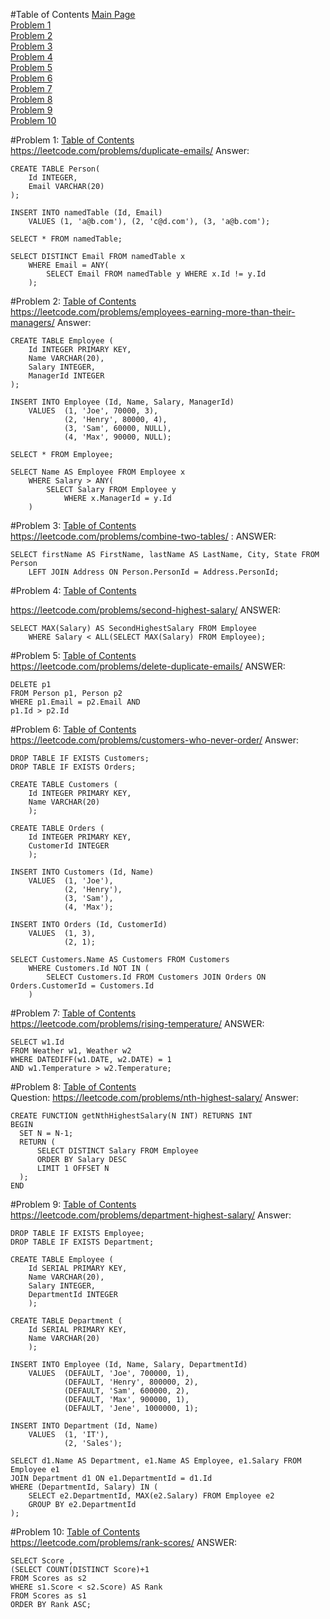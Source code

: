 #Table of Contents
[Main Page](https://github.com/lumodon/pastoral-rhea/blob/master/README.md)<br>
[Problem 1](#problem-1)<br>
[Problem 2](#problem-2)<br>
[Problem 3](#problem-3)<br>
[Problem 4](#problem-4)<br>
[Problem 5](#problem-5)<br>
[Problem 6](#problem-6)<br>
[Problem 7](#problem-7)<br>
[Problem 8](#problem-8)<br>
[Problem 9](#problem-9)<br>
[Problem 10](#problem-10)<br>

#Problem 1: 
[Table of Contents](#table-of-contents)<br>
https://leetcode.com/problems/duplicate-emails/
Answer:
```
CREATE TABLE Person(
	Id INTEGER,
	Email VARCHAR(20)
);

INSERT INTO namedTable (Id, Email) 
	VALUES (1, 'a@b.com'), (2, 'c@d.com'), (3, 'a@b.com');
	
SELECT * FROM namedTable;

SELECT DISTINCT Email FROM namedTable x 
	WHERE Email = ANY(
		SELECT Email FROM namedTable y WHERE x.Id != y.Id
	);
```

#Problem 2: 
[Table of Contents](#table-of-contents)<br>
https://leetcode.com/problems/employees-earning-more-than-their-managers/
Answer:
```
CREATE TABLE Employee (
	Id INTEGER PRIMARY KEY,
	Name VARCHAR(20),
	Salary INTEGER,
	ManagerId INTEGER
);

INSERT INTO Employee (Id, Name, Salary, ManagerId) 
	VALUES 	(1, 'Joe', 70000, 3), 
			(2, 'Henry', 80000, 4), 
			(3, 'Sam', 60000, NULL), 
			(4, 'Max', 90000, NULL);
	
SELECT * FROM Employee;

SELECT Name AS Employee FROM Employee x 
	WHERE Salary > ANY(
		SELECT Salary FROM Employee y 
			WHERE x.ManagerId = y.Id
	)
```

#Problem 3:
[Table of Contents](#table-of-contents)<br>
https://leetcode.com/problems/combine-two-tables/ :
ANSWER:
```
SELECT firstName AS FirstName, lastName AS LastName, City, State FROM Person 
    LEFT JOIN Address ON Person.PersonId = Address.PersonId; 
```

#Problem 4:
[Table of Contents](#table-of-contents)

https://leetcode.com/problems/second-highest-salary/
ANSWER:
```
SELECT MAX(Salary) AS SecondHighestSalary FROM Employee 
	WHERE Salary < ALL(SELECT MAX(Salary) FROM Employee);
```

#Problem 5:
[Table of Contents](#table-of-contents)<br>
https://leetcode.com/problems/delete-duplicate-emails/
ANSWER:
```
DELETE p1
FROM Person p1, Person p2
WHERE p1.Email = p2.Email AND
p1.Id > p2.Id
```

#Problem 6: 
[Table of Contents](#table-of-contents)<br>
https://leetcode.com/problems/customers-who-never-order/
Answer:
```
DROP TABLE IF EXISTS Customers;
DROP TABLE IF EXISTS Orders;

CREATE TABLE Customers (
	Id INTEGER PRIMARY KEY,
	Name VARCHAR(20)
	);
	
CREATE TABLE Orders (
	Id INTEGER PRIMARY KEY,
	CustomerId INTEGER
	);

INSERT INTO Customers (Id, Name) 
	VALUES 	(1, 'Joe'),
			(2, 'Henry'),
			(3, 'Sam'),
			(4, 'Max');
			
INSERT INTO Orders (Id, CustomerId) 
	VALUES 	(1, 3),
			(2, 1);
			
SELECT Customers.Name AS Customers FROM Customers 
	WHERE Customers.Id NOT IN (
		SELECT Customers.Id FROM Customers JOIN Orders ON Orders.CustomerId = Customers.Id
	)

```

#Problem 7:
[Table of Contents](#table-of-contents)<br>
https://leetcode.com/problems/rising-temperature/
ANSWER:
```
SELECT w1.Id 
FROM Weather w1, Weather w2 
WHERE DATEDIFF(w1.DATE, w2.DATE) = 1 
AND w1.Temperature > w2.Temperature;
```

#Problem 8:
[Table of Contents](#table-of-contents)<br>
Question: https://leetcode.com/problems/nth-highest-salary/
Answer:
```
CREATE FUNCTION getNthHighestSalary(N INT) RETURNS INT
BEGIN
  SET N = N-1;
  RETURN (
      SELECT DISTINCT Salary FROM Employee
      ORDER BY Salary DESC
      LIMIT 1 OFFSET N
  );
END
```


#Problem 9: 
[Table of Contents](#table-of-contents)<br>
https://leetcode.com/problems/department-highest-salary/
Answer: 
```
DROP TABLE IF EXISTS Employee;
DROP TABLE IF EXISTS Department;

CREATE TABLE Employee (
	Id SERIAL PRIMARY KEY,
	Name VARCHAR(20),
	Salary INTEGER,
	DepartmentId INTEGER
	);
	
CREATE TABLE Department (
	Id SERIAL PRIMARY KEY,
	Name VARCHAR(20)
	);

INSERT INTO Employee (Id, Name, Salary, DepartmentId) 
	VALUES 	(DEFAULT, 'Joe', 700000, 1),
			(DEFAULT, 'Henry', 800000, 2),
			(DEFAULT, 'Sam', 600000, 2),
			(DEFAULT, 'Max', 900000, 1),
			(DEFAULT, 'Jene', 1000000, 1);
			
INSERT INTO Department (Id, Name) 
	VALUES 	(1, 'IT'),
			(2, 'Sales');

SELECT d1.Name AS Department, e1.Name AS Employee, e1.Salary FROM Employee e1
JOIN Department d1 ON e1.DepartmentId = d1.Id
WHERE (DepartmentId, Salary) IN (
	SELECT e2.DepartmentId, MAX(e2.Salary) FROM Employee e2 
	GROUP BY e2.DepartmentId
);
```

#Problem 10:
[Table of Contents](#table-of-contents)<br>
https://leetcode.com/problems/rank-scores/
ANSWER:
```
SELECT Score , 
(SELECT COUNT(DISTINCT Score)+1 
FROM Scores as s2 
WHERE s1.Score < s2.Score) AS Rank 
FROM Scores as s1 
ORDER BY Rank ASC;
```
